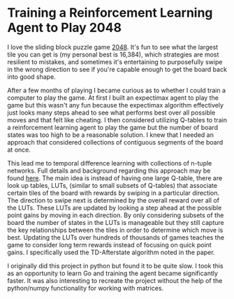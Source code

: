 # Training a Reinforcement Learning Agent to Play 2048

I love the sliding block puzzle game [2048](https://2048game.com/). It's fun to see what the largest tile you can get is (my personal best is 16,384), which strategies are most resilient to mistakes, and sometimes it's entertaining to purposefully swipe in the wrong direction to see if you're capable enough to get the board back into good shape.

After a few months of playing I became curious as to whether I could train a computer to play the game. At first I built an expectimax agent to play the game but this wasn't any fun because the expectimax algorithm effectively just looks many steps ahead to see what performs best over all possible moves and that felt like cheating. I then considered utilizing Q-tables to train a reinforcement learning agent to play the game but the number of board states was too high to be a reasonable solution. I knew that I needed an approach that considered collections of contiguous segments of the board at once. 

This lead me to temporal difference learning with collections of n-tuple networks. Full details and background regarding this approach may be found [here](http://storage.kghost.de/cig_proc/full/paper_88.pdf). The main idea is instead of having one large Q-table, there are look up tables, LUTs, (similar to small subsets of Q-tables) that associate certain tiles of the board with rewards by swiping in a particular direction. The direction to swipe next is determined by the overall reward over all of the LUTs. These LUTs are updated by looking a step ahead at the possible point gains by moving in each direction. By only considering subsets of the board the number of states in the LUTs is manageable but they still capture the key relationships between the tiles in order to determine which move is best. Updating the LUTs over hundreds of thousands of games teaches the game to consider long term rewards instead of focusing on quick point gains. I specifically used the TD-Afterstate algorithm noted in the paper.

I originally did this project in python but found it to be quite slow. I took this as an opportunity to learn Go and training the agent became significantly faster. It was also interesting to recreate the project without the help of the python/numpy functionality for working with matrices.
